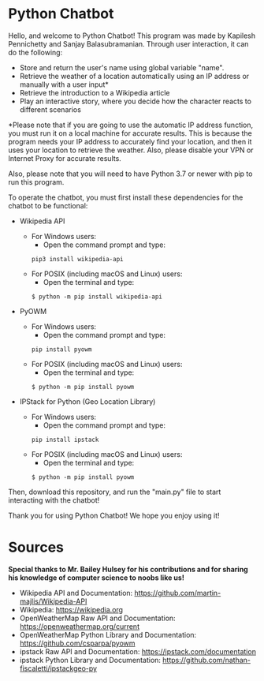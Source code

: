 # Python Chatbot
Hello, and welcome to Python Chatbot! This program was made by Kapilesh Pennichetty and Sanjay Balasubramanian. Through user interaction, it can do the following:

- Store and return the user's name using global variable "name".
- Retrieve the weather of a location automatically using an IP address or manually with a user input*
- Retrieve the introduction to a Wikipedia article
- Play an interactive story, where you decide how the character reacts to different scenarios

*Please note that if you are going to use the automatic IP address function, you must run it on a local machine for accurate results. This is because the program needs your IP address to accurately find your location, and then it uses your location to retrieve the weather. Also, please disable your VPN or Internet Proxy for accurate results.

Also, please note that you will need to have Python 3.7 or newer with pip to run this program.

To operate the chatbot, you must first install these dependencies for the chatbot to be functional:

- Wikipedia API

  - For Windows users:
    - Open the command prompt and type:
    ```shell
    pip3 install wikipedia-api
    ```
  - For POSIX (including macOS and Linux) users:
    - Open the terminal and type:
    ```shell
    $ python -m pip install wikipedia-api
    ```
  
- PyOWM

  - For Windows users:
    - Open the command prompt and type:
    ```shell
    pip install pyowm
    ```
  - For POSIX (including macOS and Linux) users:
    - Open the terminal and type:
    ```shell
    $ python -m pip install pyowm
    ```
  
- IPStack for Python (Geo Location Library)

  - For Windows users:
    - Open the command prompt and type:
    ```shell
    pip install ipstack
    ```
  - For POSIX (including macOS and Linux) users:
    - Open the terminal and type:
    ```shell
    $ python -m pip install pyowm
    ```
    
Then, download this repository, and run the "main.py" file to start interacting with the chatbot!


Thank you for using Python Chatbot! We hope you enjoy using it!

# Sources
**Special thanks to Mr. Bailey Hulsey for his contributions and for sharing his knowledge of computer science to noobs like us!**

- Wikipedia API and Documentation: https://github.com/martin-majlis/Wikipedia-API
- Wikipedia: https://wikipedia.org
- OpenWeatherMap Raw API and Documentation: https://openweathermap.org/current
- OpenWeatherMap Python Library and Documentation: https://github.com/csparpa/pyowm
- ipstack Raw API and Documentation: https://ipstack.com/documentation
- ipstack Python Library and Documentation: https://github.com/nathan-fiscaletti/ipstackgeo-py
